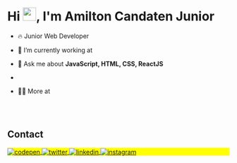 
<h1 align="left">Hi <img src="https://raw.githubusercontent.com/kaueMarques/kaueMarques/master/hi.gif" height="30px">, I'm Amilton Candaten Junior</h1>


- 🔥 Junior Web Developer 

- 🔭 I’m currently working at 



- 💬 Ask me about **JavaScript, HTML, CSS, ReactJS**

-

- 👨‍💻 More at 

<!--

<br><br>

## 🛠 &nbsp;Tech Stack

![JavaScript](https://img.shields.io/badge/-JavaScript-05122A?style=flat&logo=javascript)&nbsp;
![Node.js](https://img.shields.io/badge/-Node.js-05122A?style=flat&logo=node.js)&nbsp;
![HTML](https://img.shields.io/badge/-HTML-05122A?style=flat&logo=HTML5)&nbsp;
![CSS](https://img.shields.io/badge/-CSS-05122A?style=flat&logo=CSS3&logoColor=1572B6)&nbsp;
![React](https://img.shields.io/badge/-React-05122A?style=flat&logo=react)&nbsp;
![Git](https://img.shields.io/badge/-Git-05122A?style=flat&logo=git)&nbsp;
![GitHub](https://img.shields.io/badge/-GitHub-05122A?style=flat&logo=github)&nbsp;
![Markdown](https://img.shields.io/badge/-Markdown-05122A?style=flat&logo=markdown)&nbsp;
![Visual Studio Code](https://img.shields.io/badge/-Visual%20Studio%20Code-05122A?style=flat&logo=visual-studio-code&logoColor=007ACC)&nbsp;
![PostgreSQL](https://img.shields.io/badge/-PostgreSQL-05122A?style=flat&logo=postgresql)&nbsp;
![SQLite](https://img.shields.io/badge/-SQLite-05122A?style=flat&logo=sqlite)&nbsp;

<br><br>

## ⚙️ &nbsp;GitHub Analytics

<p align="left">
<img width="530em" src="https://github-readme-stats.vercel.app/api?username=Amilton&show_icons=true&theme=vision-friendly-dark" alt="Amilton's stats"/>
<img width="530em" src="https://github-readme-stats.vercel.app/api/top-langs/?username=maykbrito&layout=compact&theme=vision-friendly-dark" alt="Amilton's most languages"/>
</p>
-->

<br><br>

## Contact

<p align="left" style="background:yellow">
<a href="https://codepen.io/" target="_blank">
  <img align="center" src="https://img.shields.io/badge/-Amilton-05122A?style=flat&logo=codepen" alt="codepen"/>
</a>
<a href="https://twitter.com/" target="_blank">
  <img align="center" src="https://img.shields.io/badge/-Amilton-05122A?style=flat&logo=twitter" alt="twitter"/>  
</a>
<a href="https://linkedin.com/" target="_blank">
  <img align="center" src="https://img.shields.io/badge/-Amilton-05122A?style=flat&logo=linkedin" alt="linkedin"/>
</a>
<a href="https://instagram.com/" target="_blank">
 <img align="center" src="https://img.shields.io/badge/-Amilton-05122A?style=flat&logo=instagram" alt="instagram"/>
</a>

</p>

